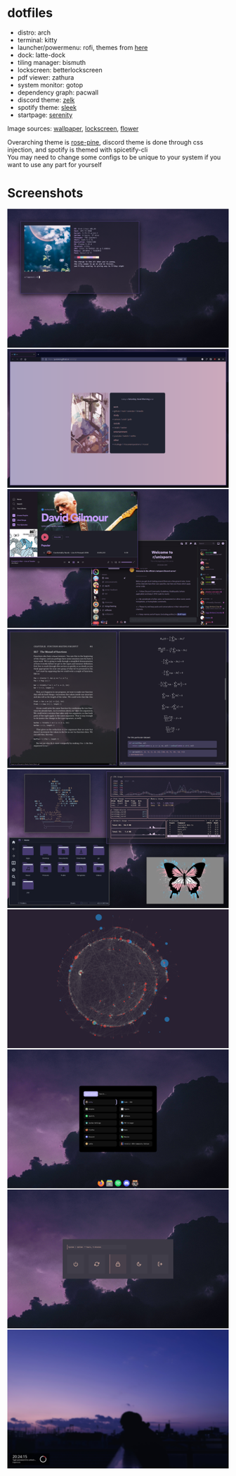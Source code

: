 # dotfiles
- distro: arch
- terminal: kitty
- launcher/powermenu: rofi, themes from [here](https://github.com/adi1090x/rofi)
- dock: latte-dock
- tiling manager: bismuth
- lockscreen: betterlockscreen
- pdf viewer: zathura
- system monitor: gotop
- dependency graph: pacwall
- discord theme: [zelk](https://github.com/schnensch0/zelk)
- spotify theme: [sleek](https://github.com/morpheusthewhite/spicetify-themes)
- startpage: [serenity](https://www.reddit.com/r/unixporn/comments/kqu6s1/bspwm_serenity/)  

Image sources: 
[wallpaper](https://www.reddit.com/r/unixporn/comments/kyovpx/comment/gjvg0oa/?utm_source=share&utm_medium=web2x&context=3),
[lockscreen](https://twitter.com/fssn_/status/1356190529390665728),
[flower](https://twitter.com/kogaya7/status/1459816270119899141)

Overarching theme is [rose-pine](https://github.com/rose-pine), discord theme is done through css injection, and spotify is themed with spicetify-cli  
You may need to change some configs to be unique to your system if you want to use any part for yourself

# Screenshots
![terminal](images/kitty.png)
![startpage](images/startpage.png)
![spotify-discord](images/spotify.png)
![zathura-typora](images/zathura.png)
![gotop](images/gotop.png)
![pacwall](images/pacwall.png)
![launcher](images/launcher.png)
![powermenu](images/powermenu.png)
![lockscreen](images/lock.png)
